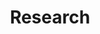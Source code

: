 ---
title: Research
type: landing

sections:
  - block: markdown
    content:
      text: |
        **Liu, Y.**, Francis, A., Hollauer, C., Lawson, M. C., Shaikh, O., Cotsman, A., Bhardwaj, K., Banboukian, A., Webb, A., Asensio, O. I. (2023). [Reliability of electric vehicle charging infrastructure: A cross-lingual deep learning approach](https://doi.org/10.1016/j.commtr.2023.100095). *Communications in Transportation Research, 3*, 100095.
    design:
      spacing:
        padding: ["2rem", "0", "2rem", "0"]
      font_size: L
--- 